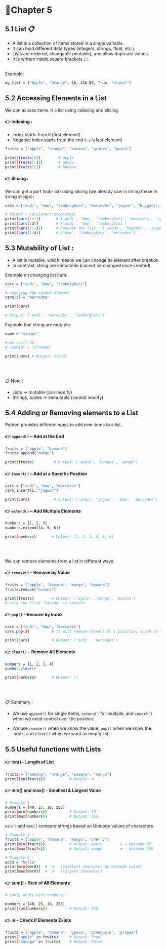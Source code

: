 # 📝Chapter 5
## 5.1 List 📋
- A list is a collection of items stored in a single variable. 
- It can hold different data types (integers, strings, float, etc.).
- Lists are ordered, changable (mutable), and allow duplicate values. 
- It is written inside square brackets ```[]```.
<br>
Example:

```bash
my_list = ["Apple", "Orange", 10, 456.89, True, "Vishal"]
```

## 5.2 Accessing Elements in a List
We can access items in a list using indexing and slicing.
#### 👉 Indexing :
- Index starts from ```0``` (first element) 
- Negative index starts from the end (```-1``` is last element)

```bash
fruits = ["apple", "orange", "banana", "grapes", "guava"]

print(fruits[0])        # apple
print(fruits[-1])       # guava
print(fruits[2])        # banana
```
#### 👉 Slicing :
We can get a part (sub-list) using slicing (we already saw in string these in string slicign):
```bash
cars = ["audi", "bmw", "lamborghini", "mercedes", "jaguar", "buggati", "skoda"]

# format : cars[start:stop:step]
print(cars[:::])       # ['audi', 'bmw', 'lamborghini', 'mercedes', 'jaguar', 'buggati', 'skoda']
print(cars[:3])        # ['audi', 'bmw', 'lamborghini']
print(cars[::-1])      # Reverse the list : ['skoda', 'buggati', 'jaguar', 'mercedes', 'lamborghini', 'bmw', 'audi']
print(cars[1:4])       # ['bmw', 'lamborghini', 'mercedes']
```

## 5.3 Mutability of List :
- A list is mutable, which means we can change its element after creation. 
- In contrast, string are immutable (cannot be changed once created). 

Example on changing list item:
```bash
cars = ["audi", "bmw", "lamborghini"]

# changing the second element
cars[1] = "mercedes"

print(cars)

# Output: ['audi', 'mercedes', 'lamborghini'] 
```

Example that string are mutable: 
```bash
name = "vishal"

# we can't do -
# name[0] = "Ironman"

print(name) # Output: vishal
```
<br>
<br>

📋 Note :
- Lists → mutable (can modify)
- Strings, tuples → immutable (cannot modify)


## 5.4 Adding or Removing elements to a List
Python provides different ways to add new items to a list.
#### 👉 ```append()``` – Add at the End
```bash 
fruits = ["apple", "banana"]
fruits.append("mango")

print(fruits)         # Output: ['apple', 'banana', 'mango']
```

#### 👉 ```insert()``` – Add at a Specific Position
```bash
cars = ["audi", "bmw", "mercedes"]
cars.insert(1, "jaguar")

print(cars)           # Output: ['audi', 'jaguar', 'bmw', 'mercedes']
```

#### 👉 ```extend()``` – Add Multiple Elements
```bash
numbers = [1, 2, 3]
numbers.extend([4, 5, 6])

print(numbers)       # Output: [1, 2, 3, 4, 5, 6]
```
<br>
<br>

We can remove elements from a list in different ways:
#### 👉 ```remove()``` – Remove by Value
```bash 
fruits = ["apple", "banana", "mango", "banana"]
fruits.remove("banana")

print(fruits)        # Output: ['apple', 'mango', 'banana']
# only the first 'banana' is removed
```

#### 👉 ```pop()``` – Remove by Index
```bash
cars = ["audi", "bmw", "mercedes"]
cars.pop(1)          # it will remove element at 1 position, which is "bmw"

print(cars)          # Output: ['audi', 'mercedes']
```

#### 👉 ```clear()``` – Remove All Elements
```bash
numbers = [1, 2, 3, 4]
number.clear()

print(numbers)       # Output: []
```
<br>
<br>

📋 Summary :
- We use ```append()``` for single items, ```extend()``` for multiple, and ```insert()``` when we need control over the position.


- We use ```remove()``` when we know the value, ```pop()``` when we know the index, and ```clear()``` when we want an empty list.

## 5.5 Useful functions with Lists 
#### 👉 len() - Length of List
```bash
fruits = ["banana", "orange", "papaya", "mango"]
print(len(fruits))           # Output: 4
```
#### 👉 min() and max() - Smallest & Largest Value
```bash
# Example 1 :
numbers = [40, 25, 10, 256]
print(min(numbers))          # Output: 10
print(max(numbers))          # Output: 256
```
```min()``` and ```max()``` compare strings based on Unicode values of characters.
```bash
# Example 2 :
fruits = ["apple", "banana", "mango", "cherry"]
print(min(fruits))           # Output: apple        a → Unicode 97
print(max(fruits))           # Output: mango        m → Unicode 109

# Example 3 :
word = "hello"
print(min(word))  # 'e'  (smallest character by Unicode value)
print(max(word))  # 'o'  (largest character)
```

#### 👉 sum() - Sum of All Elements
```bash
# (only works with numbers)

numbers = [40, 25, 10, 256]
print(sum(numbers))          # Output: 326
```
#### 👉 in - Check if Elements Exists
```bash
fruits = ['apple', 'banana', 'guava', 'pineapple', 'grapes']
print("apple" in fruits)     # Output: True
print("manago" in fruits)    # Output: False

```
